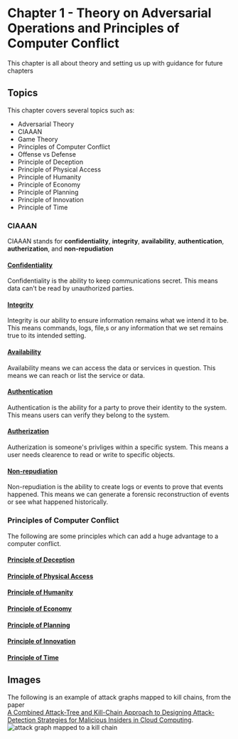 # Chapter 1 - Theory on Adversarial Operations and Principles of Computer Conflict
This chapter is all about theory and setting us up with guidance for future chapters

## Topics

This chapter covers several topics such as:

- Adversarial Theory
- CIAAAN
- Game Theory
- Principles of Computer Conflict
- Offense vs Defense
- Principle of Deception
- Principle of Physical Access
- Principle of Humanity
- Principle of Economy
- Principle of Planning
- Principle of Innovation
- Principle of Time

### CIAAAN

CIAAAN stands for **confidentiality**, **integrity**, **availability**, **authentication**, **autherization**, and **non-repudiation**


#### <u>**Confidentiality**</u>

Confidentiality is the ability to keep communications secret. This means data can't be read by unauthorized parties.


#### <u>**Integrity**</u>

Integrity is our ability to ensure information remains what we intend it to be. This means commands, logs, file,s or any information that we set remains true to its intended setting.

#### <u>**Availability**</u>

Availability means we can access the data or services in question. This means we can reach or list the service or data.


#### <u>**Authentication**</u>

Authentication is the ability for a party to prove their identity to the system. This means users can verify they belong to the system.


#### <u>**Autherization**</u>

Autherization is someone's privliges within a specific system. This means a user needs clearence to read or write to specific objects.


#### <u>**Non-repudiation**</u>

Non-repudiation is the ability to create logs or events to prove that events happened. This means we can generate a forensic reconstruction of events or see what happened historically. 


### Principles of Computer Conflict

The following are some principles which can add a huge advantage to a computer conflict.


#### <u>**Principle of Deception**</u>


#### <u>**Principle of Physical Access**</u>


#### <u>**Principle of Humanity**</u>


#### <u>**Principle of Economy**</u>


#### <u>**Principle of Planning**</u>


#### <u>**Principle of Innovation**</u>


#### <u>**Principle of Time**</u>


## Images
The following is an example of attack graphs mapped to kill chains, from the paper <br />
[A Combined Attack-Tree and Kill-Chain Approach to Designing Attack-Detection Strategies for Malicious Insiders in Cloud Computing](https://www.c-mric.com/wp-content/uploads/2019/06/Adrian_CyberScience2019.pdf).
![attack graph mapped to a kill chain](https://raw.githubusercontent.com/ahhh/Cybersecurity-Tradecraft/main/Chapter1/Chap1.example.PNG)
